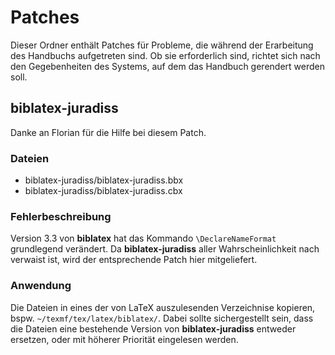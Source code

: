 # Patches
Dieser Ordner enthält Patches für Probleme, die während der Erarbeitung des Handbuchs aufgetreten sind.
Ob sie erforderlich sind, richtet sich nach den Gegebenheiten des Systems, auf dem das Handbuch gerendert werden soll.

## biblatex-juradiss
Danke an Florian für die Hilfe bei diesem Patch.

### Dateien
+ biblatex-juradiss/biblatex-juradiss.bbx
+ biblatex-juradiss/biblatex-juradiss.cbx

### Fehlerbeschreibung
Version 3.3 von **biblatex** hat das Kommando `\DeclareNameFormat` grundlegend verändert.
Da **biblatex-juradiss** aller Wahrscheinlichkeit nach verwaist ist, wird der entsprechende Patch hier mitgeliefert.

### Anwendung
Die Dateien in eines der von LaTeX auszulesenden Verzeichnise kopieren, bspw. `~/texmf/tex/latex/biblatex/`.
Dabei sollte sichergestellt sein, dass die Dateien eine bestehende Version von **biblatex-juradiss** entweder ersetzen, oder mit höherer Priorität eingelesen werden.
